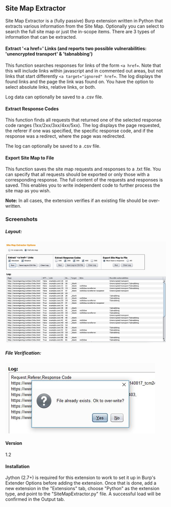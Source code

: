 ## Site Map Extractor
Site Map Extractor is a (fully passive) Burp extension written in Python that extracts various information from the Site Map. Optionally you can select to search the full site map or just the in-scope items. There are 3 types of information that can be extracted.

#### Extract '<a href=' Links (and reports two possible vulnerabilities: 'unencrypted transport' & 'tabnabbing')
This function searches responses for links of the form ```<a href=```. Note that this will include links within javascript and in commented out areas, but not links that start differently ```<a target="ignored" href=```. The log displays the found links and the page the link was found on. You have the option to select absolute links, relative links, or both.

Log data can optionally be saved to a .csv file.

#### Extract Response Codes
This function finds all requests that returned one of the selected response code ranges (1xx/2xx/3xx/4xx/5xx). The log displays the page requested, the referer if one was specified, the specific response code, and if the response was a redirect, where the page was redirected.

The log can optionally be saved to a .csv file.

#### Export Site Map to File
This function saves the site map requests and responses to a .txt file. You can specify that all requests should be exported or only those with a corresponding response. The full content of the requests and responses is saved. This enables you to write independent code to further process the site map as you wish.

**Note:** In all cases, the extension verifies if an existing file should be over-written.

### Screenshots
##### Layout:
![Layout](/Screenshots/SME-Screenshot1.JPG)

##### File Verification:
![File Verification](/Screenshots/SME-Screenshot2.JPG)

#### Version
1.2

#### Installation
Jython (2.7+) is required for this extension to work  to set it up in Burp's Extender Options before adding the extension. Once that is done, add a new extension in the "Extensions" tab, choose "Python" as the extension type, and point to the "SiteMapExtractor.py" file. A successful load will be confirmed in the Output tab.



